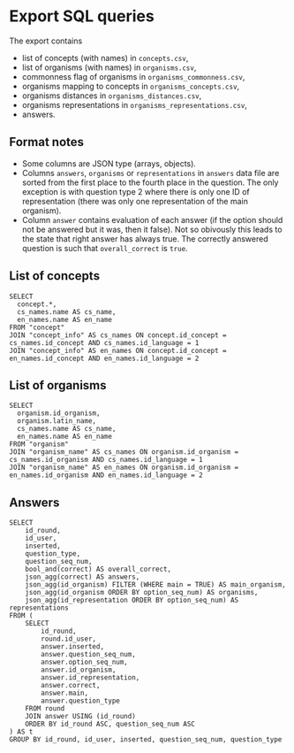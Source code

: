# Export SQL queries

The export contains
- list of concepts (with names) in `concepts.csv`,
- list of organisms (with names) in `organisms.csv`,
- commonness flag of organisms in `organisms_commonness.csv`,
- organisms mapping to concepts in `organisms_concepts.csv`,
- organisms distances in `organisms_distances.csv`,
- organisms representations in `organisms_representations.csv`,
- answers.

## Format notes


- Some columns are JSON type (arrays, objects).
- Columns `answers`, `organisms` or `representations` in `answers` data file are sorted from the first place to the fourth place in the question. The only exception is with question type 2 where there is only one ID of representation (there was only one representation of the main organism).
- Column `answer` contains evaluation of each answer (if the option should not be answered but it was, then it false). Not so obivously this leads to the state that right answer has always true. The correctly answered question is such that `overall_correct` is `true`.

## List of concepts

```
SELECT
  concept.*,
  cs_names.name AS cs_name,
  en_names.name AS en_name
FROM "concept"
JOIN "concept_info" AS cs_names ON concept.id_concept = cs_names.id_concept AND cs_names.id_language = 1
JOIN "concept_info" AS en_names ON concept.id_concept = en_names.id_concept AND en_names.id_language = 2
```

## List of organisms

```
SELECT
  organism.id_organism,
  organism.latin_name,
  cs_names.name AS cs_name,
  en_names.name AS en_name
FROM "organism"
JOIN "organism_name" AS cs_names ON organism.id_organism = cs_names.id_organism AND cs_names.id_language = 1
JOIN "organism_name" AS en_names ON organism.id_organism = en_names.id_organism AND en_names.id_language = 2
```

## Answers

```
SELECT
	id_round,
	id_user,
	inserted,
	question_type,
	question_seq_num,
	bool_and(correct) AS overall_correct,
	json_agg(correct) AS answers,
	json_agg(id_organism) FILTER (WHERE main = TRUE) AS main_organism,
	json_agg(id_organism ORDER BY option_seq_num) AS organisms,
	json_agg(id_representation ORDER BY option_seq_num) AS representations
FROM (
	SELECT
		id_round,
		round.id_user,
		answer.inserted,
		answer.question_seq_num,
		answer.option_seq_num,
		answer.id_organism,
		answer.id_representation,
		answer.correct,
		answer.main,
		answer.question_type
	FROM round
	JOIN answer USING (id_round)
	ORDER BY id_round ASC, question_seq_num ASC
) AS t
GROUP BY id_round, id_user, inserted, question_seq_num, question_type
```